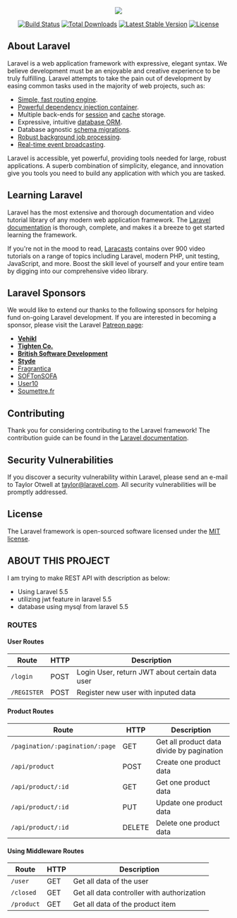 <p align="center"><img src="https://laravel.com/assets/img/components/logo-laravel.svg"></p>

<p align="center">
<a href="https://travis-ci.org/laravel/framework"><img src="https://travis-ci.org/laravel/framework.svg" alt="Build Status"></a>
<a href="https://packagist.org/packages/laravel/framework"><img src="https://poser.pugx.org/laravel/framework/d/total.svg" alt="Total Downloads"></a>
<a href="https://packagist.org/packages/laravel/framework"><img src="https://poser.pugx.org/laravel/framework/v/stable.svg" alt="Latest Stable Version"></a>
<a href="https://packagist.org/packages/laravel/framework"><img src="https://poser.pugx.org/laravel/framework/license.svg" alt="License"></a>
</p>

## About Laravel

Laravel is a web application framework with expressive, elegant syntax. We believe development must be an enjoyable and creative experience to be truly fulfilling. Laravel attempts to take the pain out of development by easing common tasks used in the majority of web projects, such as:

- [Simple, fast routing engine](https://laravel.com/docs/routing).
- [Powerful dependency injection container](https://laravel.com/docs/container).
- Multiple back-ends for [session](https://laravel.com/docs/session) and [cache](https://laravel.com/docs/cache) storage.
- Expressive, intuitive [database ORM](https://laravel.com/docs/eloquent).
- Database agnostic [schema migrations](https://laravel.com/docs/migrations).
- [Robust background job processing](https://laravel.com/docs/queues).
- [Real-time event broadcasting](https://laravel.com/docs/broadcasting).

Laravel is accessible, yet powerful, providing tools needed for large, robust applications. A superb combination of simplicity, elegance, and innovation give you tools you need to build any application with which you are tasked.

## Learning Laravel

Laravel has the most extensive and thorough documentation and video tutorial library of any modern web application framework. The [Laravel documentation](https://laravel.com/docs) is thorough, complete, and makes it a breeze to get started learning the framework.

If you're not in the mood to read, [Laracasts](https://laracasts.com) contains over 900 video tutorials on a range of topics including Laravel, modern PHP, unit testing, JavaScript, and more. Boost the skill level of yourself and your entire team by digging into our comprehensive video library.

## Laravel Sponsors

We would like to extend our thanks to the following sponsors for helping fund on-going Laravel development. If you are interested in becoming a sponsor, please visit the Laravel [Patreon page](http://patreon.com/taylorotwell):

- **[Vehikl](http://vehikl.com)**
- **[Tighten Co.](https://tighten.co)**
- **[British Software Development](https://www.britishsoftware.co)**
- **[Styde](https://styde.net)**
- [Fragrantica](https://www.fragrantica.com)
- [SOFTonSOFA](https://softonsofa.com/)
- [User10](https://user10.com)
- [Soumettre.fr](https://soumettre.fr/)

## Contributing

Thank you for considering contributing to the Laravel framework! The contribution guide can be found in the [Laravel documentation](http://laravel.com/docs/contributions).


## Security Vulnerabilities

If you discover a security vulnerability within Laravel, please send an e-mail to Taylor Otwell at taylor@laravel.com. All security vulnerabilities will be promptly addressed.


## License

The Laravel framework is open-sourced software licensed under the [MIT license](http://opensource.org/licenses/MIT).


## ABOUT THIS PROJECT

I am trying to make REST API with description as below:
* Using Laravel 5.5
* utilizing jwt feature in laravel 5.5
* database using mysql from laravel 5.5
	

### ROUTES

#### User Routes

| Route       |  HTTP  | Description |
| ------------| ------ | --------------|
| `/login`    |  POST  | Login User, return JWT about certain data user
| `/REGISTER` |  POST  | Register new user with inputed data


#### Product Routes

| Route                           |  HTTP  | Description |
| ------------------------------- | ------ | --------------|
| `/pagination/:pagination/:page` | GET    | Get all product data divide by pagination
| `/api/product`                  | POST   | Create one product data
| `/api/product/:id`              | GET    | Get one product data
| `/api/product/:id`              | PUT    | Update one product data
| `/api/product/:id`              | DELETE | Delete one product data


#### Using Middleware Routes

| Route        |  HTTP  | Description |
| ------------ | ------ | --------------|
| `/user`      |  GET   | Get all data of the user
| `/closed`    |  GET   | Get all data controller with authorization
| `/product`   |  GET   | Get all data of the product item
